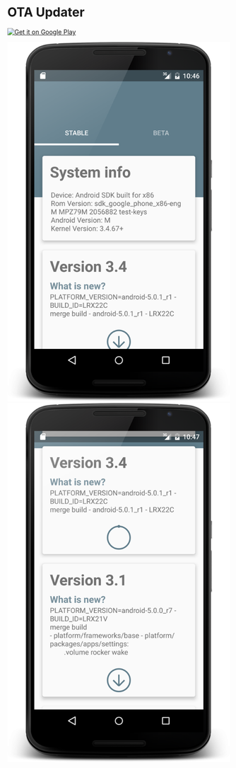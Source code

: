 OTA Updater
=======
[![Get it on Google Play](
    https://developer.android.com/images/brand/en_generic_rgb_wo_45.png)](
    https://play.google.com/store/apps/details?id=com.github.florent37.materialviewpager.demo)

<img src="screenshots/main_screen.png">
<img src="screenshots/download.png">
